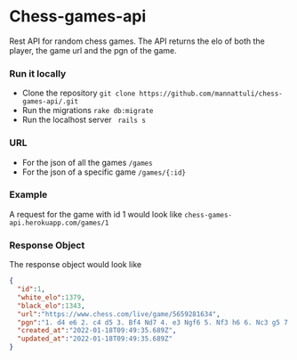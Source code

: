 # Chess-games-api

Rest API for random chess games.
The API returns the elo of both the player, the game url and the pgn of the game.

### Run it locally 
* Clone the repository
``` git clone https://github.com/mannattuli/chess-games-api/.git ```
* Run the migrations
``` rake db:migrate ```
* Run the localhost server
``` rails s```

### URL
* For the json of all the games ``` /games ```
* For the json of a specific game ``` /games/{:id} ```

### Example
A request for the game with id 1 would look like
``` chess-games-api.herokuapp.com/games/1 ```

### Response Object
The response object would look like
```json
{
  "id":1,
  "white_elo":1379,
  "black_elo":1343,
  "url":"https://www.chess.com/live/game/5659281634",
  "pgn":"1. d4 e6 2. c4 d5 3. Bf4 Nd7 4. e3 Ngf6 5. Nf3 h6 6. Nc3 g5 7. Bg3 Bb4 8. cxd5 Bxc3+ 9. bxc3 Nxd5 10. c4 N5b6 11. Ne5 Qe7 12. c5 Nd5 13. Qa4 c6 14. Bd3 b5 15. Qc2 Nb4 16. Qc3 Nxd3+ 17. Qxd3 Qf6 18. Nxc6 Bb7 19. Qxb5 Bxc6 20. Qxc6 Rd8 21. Bd6 e5 22. Bxe5 Qxc6 23. Bxh8 f6 24. O-O Kf7 25. Rac1 Rxh8 26. Rfd1 Qd5 27. c6 Nb6 28. c7 Rc8 29. Rc5 Qd6 30. Rdc1 Kg6 31. Rc6 Qd5 32. R1c5 Qxa2 33. h3 Qb1+ 34. Rc1 Qe4 35. R1c3 Nd5 36. f3 1-0",
  "created_at":"2022-01-18T09:49:35.689Z",
  "updated_at":"2022-01-18T09:49:35.689Z"
}
```
